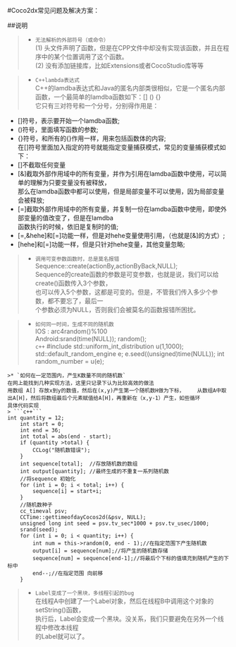 #Coco2dx常见问题及解决方案：

##说明
>* `无法解析的外部符号（或命令）`   
(1) 头文件声明了函数，但是在CPP文件中却没有实现该函数，并且在程序中的某个位置调用了这个函数。  
(2) 没有添加链接库，比如Extensions或者CocoStudio库等等  

>* `C++lambda表达式`   
C++的lamdba表达式和Java的匿名内部类很相似，它是一个匿名内部函数，一个最简单的lamdba函数如下：\[] () {}    
它只有三对符号和一个分号，分别得作用是：
* []符号，表示要开始一个lamdba函数;  
* ()符号，里面填写函数的参数;  
* {}符号，和所有的{}作用一样，用来包括函数体的内容;  
在[]符号里面加入指定的符号就能指定变量捕获模式，常见的变量捕获模式如下：  
* []不截取任何变量
* [&]截取外部作用域中的所有变量，并作为引用在lamdba函数中使用，可以简单的理解为只要变量没有被释放，  
那么在lamdba函数中都可以使用，但是局部变量不可以使用，因为局部变量会被释放;  
* [=]截取外部作用域中的所有变量，并复制一份在lamdba函数中使用，即使外部变量的值改变了，但是在lamdba  
函数执行的时候，依旧是复制时的值;  
* [=,&hehe]和[=]功能一样，但是对hehe变量使用引用，（也就是[&]的方式）;  
* [hehe]和[=]功能一样，但是只针对hehe变量，其他变量忽略;  

>* `调用可变参数函数时，总是莫名报错`  
Sequence::create(actionBy,actionByBack,NULL);  
Sequence的create函数的参数是可变参数，也就是说，我们可以给create()函数传入3个参数，  
也可以传入5个参数，这都是可变的。但是，不管我们传入多少个参数，都不要忘了，最后一  
个参数必须为NULL，否则我们会被莫名的函数报错所困扰。 

>* `如何同一时间，生成不同的随机数`  
IOS : arc4random()%100  
Android:srand(time(NULL));   random();  
> ```c++```
#include <random>
std::uniform_int_distribution<unsigned> u(1,1000);
std::default_random_engine e;
e.seed((unsigned)time(NULL));
int random_number = u(e);
```
>* `如何在一定范围内，产生K数量不同的随机数`
在网上能找到几种实现方法，这里只记录下认为比较高效的做法
用数组 A[] 存放x到y的数值，然后在(x,y)产生第一个随机数H做为下标，    从数组A中取出A[H]，然后将数组最后个元素赋值给A[H]，再重新在（x,y-1）产生，如些循环
具体代码实现
> ```c++```
int quantity = 12;
    int start = 0;
    int end = 36;
    int total = abs(end - start);
    if (quantity >total) {
        CCLog("随机数错误");
    }
    int sequence[total];  //存放随机数的数组
    int output[quantity]; //最终生成的不重复一系列随机数
    //将sequence 初始化
    for (int i = 0; i < total; i++) {
        sequence[i] = start+i;
    }
    //随机数种子
    cc_timeval psv;
    CCTime::gettimeofdayCocos2d(&psv, NULL);
    unsigned long int seed = psv.tv_sec*1000 + psv.tv_usec/1000;
    srand(seed);
    for (int i = 0; i < quantity; i++) {
        int num = this->random(0, end - 1);//在指定范围下产生随机数
        output[i] = sequence[num];//将产生的随机数存储
        sequence[num] = sequence[end-1];//将最后个下标的值填充到随机产生的下标中
        end--;//在指定范围 向前移
    }
```
>* `Label变成了一个黑块，多线程引起的bug`  
> 在线程A中创建了一个Label对象，然后在线程B中调用这个对象的setString()函数，  
执行后，Label会变成一个黑块。没关系，我们只要避免在另外一个线程中修改本线程  
的Label就可以了。


